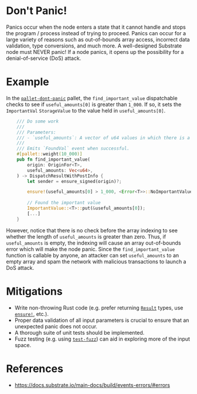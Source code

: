 # Don't Panic!

Panics occur when the node enters a state that it cannot handle and stops the program / process instead of trying to proceed. Panics can occur for a large variety of reasons such as out-of-bounds array access, incorrect data validation, type conversions, and much more. A well-designed Substrate node must NEVER panic! If a node panics, it opens up the possibility for a denial-of-service (DoS) attack.

# Example
In the [`pallet-dont-panic`](./pallet-overflow.rs) pallet, the `find_important_value` dispatchable checks to see if `useful_amounts[0]` is greater than `1_000`. If so, it sets the `ImportantVal` `StorageValue` to the value held in `useful_amounts[0]`. 

```rust
    /// Do some work
    ///
    /// Parameters:
    /// - `useful_amounts`: A vector of u64 values in which there is a important value.
    ///
    /// Emits `FoundVal` event when successful.
    #[pallet::weight(10_000)]
    pub fn find_important_value(
        origin: OriginFor<T>,
        useful_amounts: Vec<u64>,
    ) -> DispatchResultWithPostInfo {
        let sender = ensure_signed(origin)?;

        ensure!(useful_amounts[0] > 1_000, <Error<T>>::NoImportantValueFound);
        
        // Found the important value
        ImportantValue::<T>::put(&useful_amounts[0]);
        [...]
    }
```

However, notice that there is no check before the array indexing to see whether the length of `useful_amounts` is greater than zero. Thus, if `useful_amounts` is empty, the indexing will cause an array out-of-bounds error which will make the node panic. Since the `find_important_value` function is callable by anyone, an attacker can set `useful_amounts` to an empty array and spam the network with malicious transactions to launch a DoS attack.  

# Mitigations
- Write non-throwing Rust code (e.g. prefer returning [`Result`](https://paritytech.github.io/substrate/master/frame_support/dispatch/result/enum.Result.html) types, use [`ensure!`](https://paritytech.github.io/substrate/master/frame_support/macro.ensure.html), etc.).
- Proper data validation of all input parameters is crucial to ensure that an unexpected panic does not occur.
- A thorough suite of unit tests should be implemented.
- Fuzz testing (e.g. using [`test-fuzz`](https://github.com/trailofbits/test-fuzz)) can aid in exploring more of the input space.

# References
- https://docs.substrate.io/main-docs/build/events-errors/#errors
